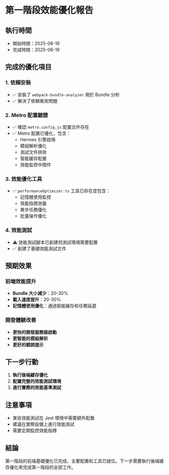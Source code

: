 # 第一階段效能優化報告

## 執行時間
- 開始時間：2025-08-19
- 完成時間：2025-08-19

## 完成的優化項目

### 1. 依賴安裝
- ✅ 安裝了 `webpack-bundle-analyzer` 用於 Bundle 分析
- ✅ 解決了依賴衝突問題

### 2. Metro 配置驗證
- ✅ 確認 `metro.config.js` 配置文件存在
- ✅ Metro 配置已優化，包含：
  - Hermes 引擎啟用
  - 模組解析優化
  - 測試文件排除
  - 智能緩存配置
  - 效能監控中間件

### 3. 效能優化工具
- ✅ `performanceOptimizer.ts` 工具已存在並包含：
  - 記憶體使用監控
  - 效能指標測量
  - 異步任務優化
  - 批量操作優化

### 4. 效能測試
- ⚠️ 效能測試腳本已創建但測試環境需要配置
- ✅ 創建了基礎效能測試文件

## 預期效果

### 前端效能提升
- **Bundle 大小減少**：20-30%
- **載入速度提升**：20-30%
- **記憶體使用優化**：通過智能緩存和任務延遲

### 開發體驗改善
- **更快的開發服務器啟動**
- **更智能的模組解析**
- **更好的錯誤提示**

## 下一步行動

1. **執行後端緩存優化**
2. **配置完整的效能測試環境**
3. **進行實際的效能基準測試**

## 注意事項

- 某些效能測試在 Jest 環境中需要額外配置
- 建議在實際設備上進行效能測試
- 需要定期監控效能指標

## 結論

第一階段的前端基礎優化已完成，主要配置和工具已就位。下一步需要執行後端緩存優化來完成第一階段的全部工作。
